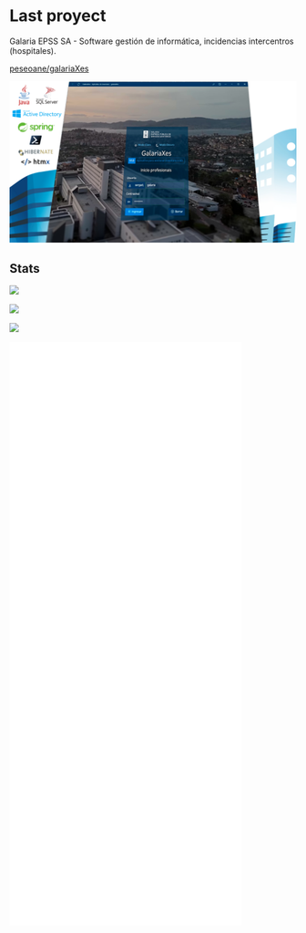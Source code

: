 # Last proyect
Galaria EPSS SA - Software gestión de informática, incidencias intercentros (hospitales).

[peseoane/galariaXes](https://github.com/peseoane/galariaXes)

![Último proyecto](https://github.com/peseoane/galariaXes/blob/main/src/main/resources/static/img/portadaLink.jpg?raw=true)

## Stats

![](https://wakapi.foxtrot-nas.synology.me/api/badge/peseoane/interval:today?label=month)

![](https://wakapi.foxtrot-nas.synology.me/api/badge/peseoane/peseoane/interval:30_days)

![](https://github-readme-stats.vercel.app/api/wakatime?username=peseoane&api_domain=wakapi.foxtrot-nas.synology.me&bg_color=2D3748&title_color=2F855A&icon_color=2F855A&text_color=ffffff&custom_title=Wakapi%20Week%20Stats&layout=compact)

![Metrics](/github-metrics.svg)
